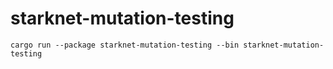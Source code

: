 # starknet-mutation-testing

```shell
cargo run --package starknet-mutation-testing --bin starknet-mutation-testing 
```